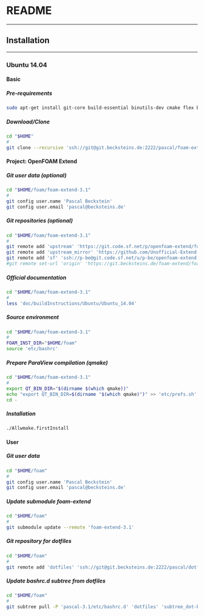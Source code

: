 # README
------

## Installation
------

### Ubuntu 14.04

#### Basic

##### Pre-requirements
```bash
sudo apt-get install git-core build-essential binutils-dev cmake flex bison zlib1g-dev qt4-dev-tools libqt4-dev libncurses5-dev libiberty-dev libxt-dev rpm mercurial graphviz openmpi-bin python-all mayavi2
```
##### Download/Clone
```bash
cd "$HOME"
#
git clone --recursive 'ssh://git@git.becksteins.de:2222/pascal/foam-extend.git' 'foam'
```


#### Project: OpenFOAM Extend

##### Git user data (optional)
```bash
cd "$HOME/foam/foam-extend-3.1"
#
git config user.name 'Pascal Beckstein'
git config user.email 'pascal@becksteins.de'
```
##### Git repositories (optional)
```bash
cd "$HOME/foam/foam-extend-3.1"
#
git remote add 'upstream' 'https://git.code.sf.net/p/openfoam-extend/foam-extend-3.1'
git remote add 'upstream_mirror' 'https://github.com/Unofficial-Extend-Project-Mirror/openfoam-extend-foam-extend-3.1.git'
git remote add 'sf' 'ssh://p-be@git.code.sf.net/u/p-be/openfoam-extend'
#git remote set-url 'origin' 'https://git.becksteins.de/foam-extend/foam-extend-3.1'
```
##### Official documentation
```bash
cd "$HOME/foam/foam-extend-3.1"
#
less 'doc/buildInstructions/Ubuntu/Ubuntu_14.04'
```
##### Source environment
```bash
cd "$HOME/foam/foam-extend-3.1"
#
FOAM_INST_DIR="$HOME/foam"
source 'etc/bashrc'
```
##### Prepare ParaView compilation (qmake)
```bash
cd "$HOME/foam/foam-extend-3.1"
#
export QT_BIN_DIR="$(dirname $(which qmake))"
echo "export QT_BIN_DIR=$(dirname "$(which qmake)")" >> 'etc/prefs.sh'
cd -
```
##### Installation
```bash
./Allwmake.firstInstall
```


#### User

##### Git user data
```bash
cd "$HOME/foam"
#
git config user.name 'Pascal Beckstein'
git config user.email 'pascal@becksteins.de'
```
##### Update submodule foam-extend
```bash
cd "$HOME/foam"
#
git submodule update --remote 'foam-extend-3.1'
```
##### Git repository for dotfiles
```bash
cd "$HOME/foam"
#
git remote add 'dotfiles' 'ssh://git@git.becksteins.de:2222/pascal/dotfiles.git' --squash
```
##### Update bashrc.d subtree from dotfiles
```bash
cd "$HOME/foam"
#
git subtree pull -P 'pascal-3.1/etc/bashrc.d' 'dotfiles' 'subtree_dot-bashrc.d' --squash
```